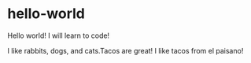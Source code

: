 # hello-world
Hello world! I will learn to code!

I like rabbits, dogs, and cats.Tacos are great!
I like tacos from el paisano!
